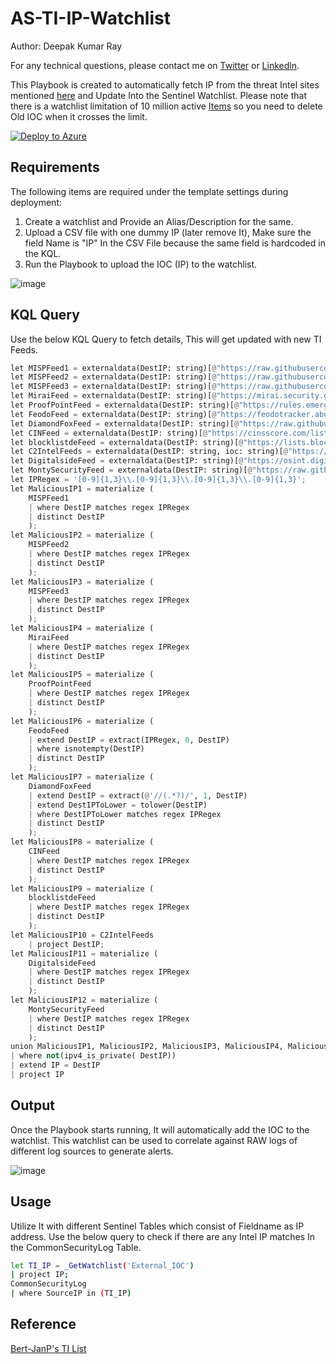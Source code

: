 # AS-TI-IP-Watchlist
Author: Deepak Kumar Ray 

For any technical questions, please contact me on [Twitter](https://twitter.com/roydeepakku) or [Linkedln](https://www.linkedin.com/in/deepak2/).

This Playbook is created to automatically fetch IP from the threat Intel sites mentioned [here](https://github.com/deepakray184/Sentinel-Playbooks/blob/main/README.md) and Update Into the Sentinel Watchlist.
Please note that there is a watchlist limitation of 10 million active [Items](https://learn.microsoft.com/en-us/azure/sentinel/sentinel-service-limits#watchlist-limits) so you need to delete Old IOC when it crosses the limit.

[![Deploy to Azure](https://aka.ms/deploytoazurebutton)](https://portal.azure.com/#create/Microsoft.Template/uri/https%3A%2F%2Fraw%2Egithubusercontent%2Ecom%2Fdeepakray184%2FSentinel%2DPlaybooks%2Fmain%2Fazuredeploy%2Ejson)


## Requirements

The following items are required under the template settings during deployment: 

1. Create a watchlist and Provide an Alias/Description for the same.
2. Upload a CSV file with one dummy IP (later remove It), Make sure the field Name is "IP" In the CSV File because the same field is hardcoded in the KQL.
3. Run the Playbook to upload the IOC (IP) to the watchlist.

![image](https://github.com/deepakray184/Sentinel-Playbooks/assets/22987796/f2d3c002-7790-4205-a163-b468ecbe39bd)


## KQL Query

Use the below KQL Query to fetch details, This will get updated with new TI Feeds.


```python
let MISPFeed1 = externaldata(DestIP: string)[@"https://raw.githubusercontent.com/stamparm/ipsum/master/levels/7.txt"] with (format="txt", ignoreFirstRecord=True);
let MISPFeed2 = externaldata(DestIP: string)[@"https://raw.githubusercontent.com/stamparm/ipsum/master/levels/6.txt"] with (format="txt", ignoreFirstRecord=True);
let MISPFeed3 = externaldata(DestIP: string)[@"https://raw.githubusercontent.com/stamparm/ipsum/master/levels/8.txt"] with (format="txt", ignoreFirstRecord=True);
let MiraiFeed = externaldata(DestIP: string)[@"https://mirai.security.gives/data/ip_list.txt"] with (format="txt", ignoreFirstRecord=True);
let ProofPointFeed = externaldata(DestIP: string)[@"https://rules.emergingthreats.net/blockrules/compromised-ips.txt"] with (format="txt", ignoreFirstRecord=True);
let FeodoFeed = externaldata(DestIP: string)[@"https://feodotracker.abuse.ch/downloads/ipblocklist.csv"] with (format="txt", ignoreFirstRecord=True);
let DiamondFoxFeed = externaldata(DestIP: string)[@"https://raw.githubusercontent.com/pan-unit42/iocs/master/diamondfox/diamondfox_panels.txt"] with (format="txt", ignoreFirstRecord=True);
let CINFeed = externaldata(DestIP: string)[@"https://cinsscore.com/list/ci-badguys.txt"] with (format="txt", ignoreFirstRecord=True);
let blocklistdeFeed = externaldata(DestIP: string)[@"https://lists.blocklist.de/lists/all.txt"] with (format="txt", ignoreFirstRecord=True);
let C2IntelFeeds = externaldata(DestIP: string, ioc: string)[@"https://raw.githubusercontent.com/drb-ra/C2IntelFeeds/master/feeds/IPC2s-30day.csv"] with (format="csv", ignoreFirstRecord=True);
let DigitalsideFeed = externaldata(DestIP: string)[@"https://osint.digitalside.it/Threat-Intel/lists/latestips.txt"] with (format="txt", ignoreFirstRecord=True);
let MontySecurityFeed = externaldata(DestIP: string)[@"https://raw.githubusercontent.com/montysecurity/C2-Tracker/main/data/all.txt"] with (format="txt", ignoreFirstRecord=True);
let IPRegex = '[0-9]{1,3}\\.[0-9]{1,3}\\.[0-9]{1,3}\\.[0-9]{1,3}';
let MaliciousIP1 = materialize (
    MISPFeed1 
    | where DestIP matches regex IPRegex
    | distinct DestIP
    );
let MaliciousIP2 = materialize (
    MISPFeed2 
    | where DestIP matches regex IPRegex
    | distinct DestIP
    );
let MaliciousIP3 = materialize (
    MISPFeed3 
    | where DestIP matches regex IPRegex
    | distinct DestIP
    );
let MaliciousIP4 = materialize (
    MiraiFeed 
    | where DestIP matches regex IPRegex
    | distinct DestIP
    );
let MaliciousIP5 = materialize (
    ProofPointFeed 
    | where DestIP matches regex IPRegex
    | distinct DestIP
    );
let MaliciousIP6 = materialize (
    FeodoFeed 
    | extend DestIP = extract(IPRegex, 0, DestIP)
    | where isnotempty(DestIP)
    | distinct DestIP
    );
let MaliciousIP7 = materialize (
    DiamondFoxFeed 
    | extend DestIP = extract(@'//(.*?)/', 1, DestIP)
    | extend DestIPToLower = tolower(DestIP)
    | where DestIPToLower matches regex IPRegex
    | distinct DestIP
    );
let MaliciousIP8 = materialize (
    CINFeed 
    | where DestIP matches regex IPRegex
    | distinct DestIP
    );
let MaliciousIP9 = materialize (
    blocklistdeFeed 
    | where DestIP matches regex IPRegex
    | distinct DestIP
    );
let MaliciousIP10 = C2IntelFeeds
    | project DestIP;
let MaliciousIP11 = materialize (
    DigitalsideFeed
    | where DestIP matches regex IPRegex
    | distinct DestIP
    );
let MaliciousIP12 = materialize (
    MontySecurityFeed
    | where DestIP matches regex IPRegex
    | distinct DestIP
    );
union MaliciousIP1, MaliciousIP2, MaliciousIP3, MaliciousIP4, MaliciousIP5, MaliciousIP6, MaliciousIP7, MaliciousIP8, MaliciousIP9, MaliciousIP10, MaliciousIP11, MaliciousIP12
| where not(ipv4_is_private( DestIP))
| extend IP = DestIP
| project IP
```

## Output

Once the Playbook starts running, It will automatically add the IOC to the watchlist. This watchlist can be used to correlate against RAW logs of different log sources to generate alerts. 

![image](https://github.com/deepakray184/Sentinel-Playbooks/assets/22987796/4d1120a5-41f7-4059-84bf-d1da5eb5d6fb)

## Usage

Utilize It with different Sentinel Tables which consist of Fieldname as IP address. Use the below query to check if there are any Intel IP matches In the CommonSecurityLog Table.

```bash
let TI_IP = _GetWatchlist('External_IOC')
| project IP;
CommonSecurityLog
| where SourceIP in (TI_IP)
```

## Reference

[Bert-JanP's TI List](https://github.com/Bert-JanP/Open-Source-Threat-Intel-Feeds)
